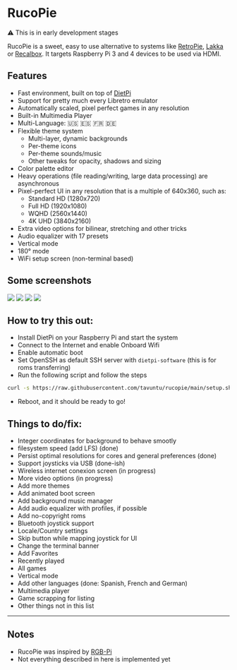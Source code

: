 # RucoPie

:warning: This is in early development stages

RucoPie is a sweet, easy to use alternative to systems like [RetroPie](https://retropie.org.uk/), [Lakka](https://www.lakka.tv/) or [Recalbox](https://www.recalbox.com/). It targets Raspberry Pi 3 and 4 devices to be used via HDMI.

## Features

* Fast environment, built on top of [DietPi](https://dietpi.com/)
* Support for pretty much every Libretro emulator
* Automatically scaled, pixel perfect games in any resolution
* Built-in Multimedia Player
* Multi-Language: :us: :es: :fr: :de:
* Flexible theme system
  * Multi-layer, dynamic backgrounds
  * Per-theme icons
  * Per-theme sounds/music
  * Other tweaks for opacity, shadows and sizing
* Color palette editor
* Heavy operations (file reading/writing, large data processing) are asynchronous
* Pixel-perfect UI in any resolution that is a multiple of 640x360, such as:  
  * Standard HD (1280x720)
  * Full HD (1920x1080)
  * WQHD (2560x1440)
  * 4K UHD (3840x2160)
* Extra video options for bilinear, stretching and other tricks
* Audio equalizer with 17 presets
* Vertical mode
* 180° mode
* WiFi setup screen (non-terminal based)

## Some screenshots

![](https://i.postimg.cc/NGk8Yjp8/screenshot-1620085835.png)
![](https://i.postimg.cc/28jQ5NKs/screenshot-1620085841.png)
![](https://i.postimg.cc/Wb9MFfRh/screenshot-1620085851.png)
![](https://i.postimg.cc/sgv5p9yK/screenshot-1620085931.png)

## How to try this out:

* Install DietPi on your Raspberry Pi and start the system
* Connect to the Internet and enable Onboard Wifi
* Enable automatic boot
* Set OpenSSH as default SSH server with ```dietpi-software``` (this is for roms transferring)
* Run the following script and follow the steps

```bash
curl -s https://raw.githubusercontent.com/tavuntu/rucopie/main/setup.sh | bash -s
```

* Reboot, and it should be ready to go!

## Things to do/fix:

* Integer coordinates for background to behave smootly
* filesystem speed (add LFS)  (done)
* Persist optimal resolutions for cores and general preferences (done)
* Support joysticks via USB (done-ish)
* Wireless internet conexion screen (in progress)
* More video options (in progress)
* Add more themes
* Add animated boot screen
* Add background music manager
* Add audio equalizer with profiles, if possible
* Add no-copyright roms
* Bluetooth joystick support
* Locale/Country settings
* Skip button while mapping joystick for UI
* Change the terminal banner
* Add Favorites
* Recently played
* All games
* Vertical mode
* Add other languages (done: Spanish, French and German)
* Multimedia player
* Game scrapping for listing
* Other things not in this list

---

## Notes
* RucoPie was inspired by [RGB-Pi](https://www.rgb-pi.com/)
* Not everything described in here is implemented yet
